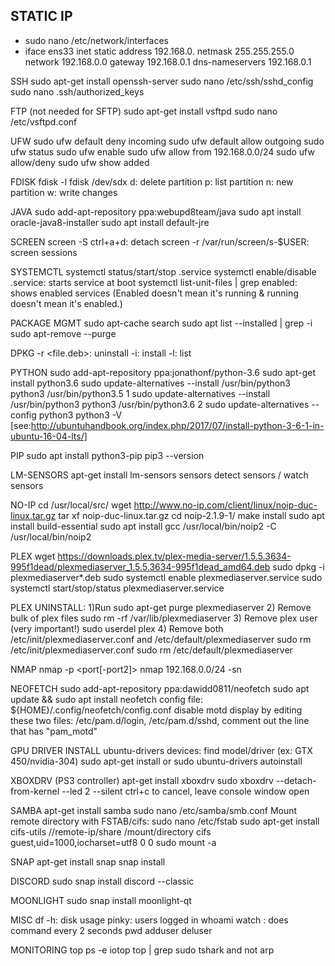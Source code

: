 ## STATIC IP
* sudo nano /etc/network/interfaces
* iface ens33 inet static
    address 192.168.0.
    netmask 255.255.255.0
    network 192.168.0.0
    gateway 192.168.0.1
    dns-nameservers 192.168.0.1

SSH
sudo apt-get install openssh-server
sudo nano /etc/ssh/sshd_config
sudo nano .ssh/authorized_keys

FTP (not needed for SFTP)
sudo apt-get install vsftpd
sudo nano /etc/vsftpd.conf

UFW
sudo ufw default deny incoming
sudo ufw default allow outgoing
sudo ufw status
sudo ufw enable
sudo ufw allow from 192.168.0.0/24
sudo ufw allow/deny <port>
sudo ufw show added

FDISK
fdisk -l
fdisk /dev/sdx
d: delete partition
p: list partition
n: new partition
w: write changes

JAVA
sudo add-apt-repository ppa:webupd8team/java
sudo apt install oracle-java8-installer
sudo apt install default-jre

SCREEN
screen -S <id>
ctrl+a+d: detach
screen -r <id>
/var/run/screen/s-$USER: screen sessions

SYSTEMCTL
systemctl status/start/stop <service>.service
systemctl enable/disable <service>.service: starts service at boot
systemctl list-unit-files | grep enabled: shows enabled services 
(Enabled doesn't mean it's running & running doesn't mean it's enabled.)

PACKAGE MGMT
sudo apt-cache search <program>
sudo apt list --installed | grep -i <program>
sudo apt-remove --purge <program>

DPKG
-r <file.deb>: uninstall
-i: install
-l: list 

PYTHON
sudo add-apt-repository ppa:jonathonf/python-3.6
sudo apt-get install python3.6
sudo update-alternatives --install /usr/bin/python3 python3 /usr/bin/python3.5 1
sudo update-alternatives --install /usr/bin/python3 python3 /usr/bin/python3.6 2
sudo update-alternatives --config python3
python3 -V
[see:http://ubuntuhandbook.org/index.php/2017/07/install-python-3-6-1-in-ubuntu-16-04-lts/]

PIP
sudo apt install python3-pip
pip3 --version

LM-SENSORS
apt-get install lm-sensors
sensors detect
sensors / watch sensors

NO-IP
cd /usr/local/src/
wget http://www.no-ip.com/client/linux/noip-duc-linux.tar.gz
tar xf noip-duc-linux.tar.gz
cd noip-2.1.9-1/
make install
sudo apt install build-essential
sudo apt install gcc
/usr/local/bin/noip2 -C
/usr/local/bin/noip2

PLEX
wget https://downloads.plex.tv/plex-media-server/1.5.5.3634-995f1dead/plexmediaserver_1.5.5.3634-995f1dead_amd64.deb
sudo dpkg -i plexmediaserver*.deb
sudo systemctl enable plexmediaserver.service
sudo systemctl start/stop/status plexmediaserver.service

PLEX UNINSTALL:
1)Run 
sudo apt-get purge plexmediaserver
2) Remove bulk of plex files
sudo rm -rf /var/lib/plexmediaserver
3) Remove plex user (very important!)
sudo userdel plex
4) Remove both /etc/init/plexmediaserver.conf and /etc/default/plexmediaserver
sudo rm /etc/init/plexmediaserver.conf
sudo rm /etc/default/plexmediaserver

NMAP
nmap <targetip> -p <port[-port2]>
nmap 192.168.0.0/24 -sn

NEOFETCH
sudo add-apt-repository ppa:dawidd0811/neofetch
sudo apt update && sudo apt install neofetch
config file: ${HOME}/.config/neofetch/config.conf
disable motd display by editing these two files: /etc/pam.d/login, /etc/pam.d/sshd, comment out the line that has "pam_motd"

GPU DRIVER INSTALL
ubuntu-drivers devices: find model/driver (ex: GTX 450/nvidia-304)
sudo apt-get install <model>
or
sudo ubuntu-drivers autoinstall

XBOXDRV (PS3 controller)
apt-get install xboxdrv
sudo xboxdrv --detach-from-kernel --led 2 --silent
ctrl+c to cancel, leave console window open

SAMBA
apt-get install samba
sudo nano /etc/samba/smb.conf
Mount remote directory with FSTAB/cifs:
sudo nano /etc/fstab
sudo apt-get install cifs-utils
//remote-ip/share /mount/directory cifs guest,uid=1000,iocharset=utf8 0 0
sudo mount -a

SNAP
apt-get install snap
snap install <pkg>

DISCORD
sudo snap install discord --classic

MOONLIGHT
sudo snap install moonlight-qt

MISC
df -h: disk usage
pinky: users logged in
whoami
watch <cmd>: does command every 2 seconds
pwd
adduser
deluser

MONITORING
top
ps -e
iotop
top | grep <program>
sudo tshark <port> and not arp
